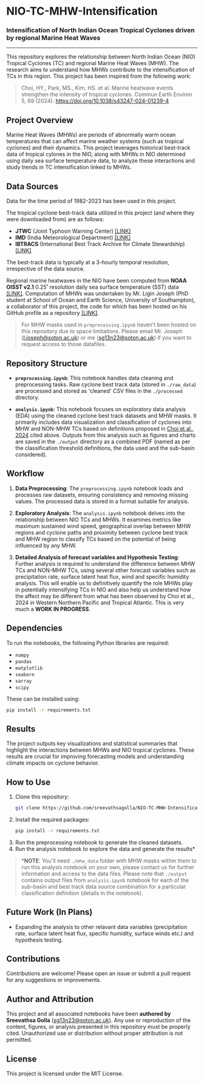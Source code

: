 # NIO-TC-MHW-Intensification
### Intensification of North Indian Ocean Tropical Cyclones driven by regional Marine Heat Waves
---------------------------------------------------------------------------------------------

This repository explores the relationship between North Indian Ocean (NIO) Tropical Cyclones (TC) and regional Marine Heat Waves (MHW). The research aims to understand how MHWs contribute to the intensification of TCs in this region. This project has been inspired from the following work: <br>

> Choi, HY., Park, MS., Kim, HS. et al. Marine heatwave events strengthen the intensity of tropical cyclones. Commun Earth Environ 5, 69 (2024). https://doi.org/10.1038/s43247-024-01239-4

## Project Overview

Marine Heat Waves (MHWs) are periods of abnormally warm ocean temperatures that can affect marine weather systems (such as tropical cyclones) and their dynamics. This project leverages historical best-track data of tropical cylones in the NIO, along with MHWs in NIO determined using daily sea surface temperature data, to analyze these interactions and study trends in TC intensification linked to MHWs.

## Data Sources

Data for the time period of 1982-2023 has been used in this project.

The tropical cyclone best-track data utilized in this project (and where they were downloaded from) are as follows:
- **JTWC** (Joint Typhoon Warning Center) [[LINK]](https://www.metoc.navy.mil/jtwc/jtwc.html?north-indian-ocean)
- **IMD** (India Meteorological Department) [[LINK]](https://rsmcnewdelhi.imd.gov.in/report.php?internal_menu=MzM=)
- **IBTRACS** (International Best Track Archive for Climate Stewardship) [[LINK]](https://www.ncei.noaa.gov/data/international-best-track-archive-for-climate-stewardship-ibtracs/v04r01/access/csv/)

The best-track data is typically at a 3-hourly temporal resolution, irrespective of the data source.

Regional marine heatwaves in the NIO have been computed from **NOAA OISST v2.1** 0.25˚ resolution daily sea surface temperature (SST) data [[LINK]](https://www.ncei.noaa.gov/products/optimum-interpolation-sst). Computation of MHWs was undertaken by Mr. Ligin Joseph (PhD student at School of Ocean and Earth Science, University of Southampton), a collaborator of this project, the code for which has been hosted on his GitHub profile as a repository [[LINK]](https://github.com/ligin1/Marine-Heat-Waves).

> For MHW masks used in `preprocessing.ipynb` haven't been hosted on this repository due to space limitations. Please email Mr. Joseph (l.joseph@soton.ac.uk) or me (sg13n23@soton.ac.uk) if you want to request access to those datafiles. 

## Repository Structure

- **`preprocessing.ipynb`**: This notebook handles data cleaning and preprocessing tasks. Raw cyclone best track data (stored in `./raw_data`) are processed and stored as 'cleaned' CSV files in the `./processed` directory.
  
- **`analysis.ipynb`**: This notebook focuses on exploratory data analysis (EDA) using the cleaned cyclone best track datasets and MHW masks. It primarily includes data visualization and classification of cyclones into MHW and NON-MHW TCs based on definitions proposed in [Choi et al., 2024](https://doi.org/10.1038/s43247-024-01239-4) cited above. Outputs from this analysis such as figures and charts are saved in the `./output` directory as a combined PDF (named as per the classification threshold definitions, the data used and the sub-basin considered).

## Workflow

1. **Data Preprocessing**: The `preprocessing.ipynb` notebook loads and processes raw datasets, ensuring consistency and removing missing values. The processed data is stored in a format suitable for analysis.

2. **Exploratory Analysis**: The `analysis.ipynb` notebook delves into the relationship between NIO TCs and MHWs. It examines metrics like maximum sustained wind speed, geographical overlap between MHW regions and cyclone paths and proximity between cyclone best track and MHW region to classify TCs based on the potential of being influenced by any MHW. 

3. **Detailed Analysis of forecast variables and Hypothesis Testing**: Further analysis is required to understand the difference between MHW TCs and NON-MHW TCs, using several other forecast variables such as precipitation rate, surface latent heat flux, wind and specific humidity analysis. This will enable us to definitively quantify the role MHWs play in potentially intensifying TCs in NIO and also help us understand how the affect may be different from what has been observed by Choi et al., 2024 in Western Northern Pacific and Tropical Atlantic. This is very much a **WORK IN PROGRESS**.

## Dependencies

To run the notebooks, the following Python libraries are required:

- `numpy`
- `pandas`
- `matplotlib`
- `seaborn`
- `xarray`
- `scipy`

These can be installed using:

```bash
pip install -r requirements.txt
```

## Results

The project outputs key visualizations and statistical summaries that highlight the interactions between MHWs and NIO tropical cyclones. These results are crucial for improving forecasting models and understanding climate impacts on cyclone behavior.

## How to Use

1. Clone this repository:
   ```bash
   git clone https://github.com/sreevathsagolla/NIO-TC-MHW-Intensification.git
   ```
2. Install the required packages:
   ```bash
   pip install -r requirements.txt
   ```
3. Run the preprocessing notebook to generate the cleaned datasets.
4. Run the analysis notebook to explore the data and generate the results*

> ***NOTE**: You'll need `./mhw_data` folder with MHW masks within them to run this analysis notebook on your own, please contact us for further information and access to the data files. Please note that `./output` contains output files from `analysis.ipynb` notebook for each of the sub-basin and best track data source combination for a particular classification definition (details in the notebook).

## Future Work (In Plans)

- Expanding the analysis to other relavant data variables (precipitation rate, surface latent heat flux, specific humidity, surface winds etc.) and hypothesis testing.

## Contributions

Contributions are welcome! Please open an issue or submit a pull request for any suggestions or improvements.

## Author and Attribution

This project and all associated notebooks have been **authored by Sreevathsa Golla** (sg13n23@soton.ac.uk). Any use or reproduction of the content, figures, or analysis presented in this repository must be properly cited. Unauthorized use or distribution without proper attribution is not permitted.


## License

This project is licensed under the MIT License.
